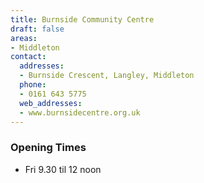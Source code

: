 ```yaml
---
title: Burnside Community Centre
draft: false
areas:
- Middleton
contact:
  addresses:
  - Burnside Crescent, Langley, Middleton
  phone:
  - 0161 643 5775
  web_addresses:
  - www.burnsidecentre.org.uk
---
```


### Opening Times
* Fri 9.30 til 12 noon


